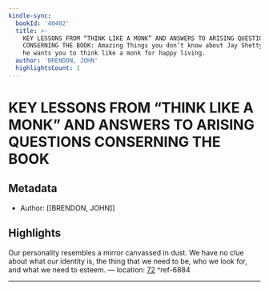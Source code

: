 ```yaml
---
kindle-sync:
  bookId: '40402'
  title: >-
    KEY LESSONS FROM “THINK LIKE A MONK” AND ANSWERS TO ARISING QUESTIONS
    CONSERNING THE BOOK: Amazing Things you don’t know about Jay Shetty and why
    he wants you to think like a monk for happy living.
  author: 'BRENDON, JOHN'
  highlightsCount: 1
---
```

# KEY LESSONS FROM “THINK LIKE A MONK” AND ANSWERS TO ARISING QUESTIONS CONSERNING THE BOOK
## Metadata
* Author: [[BRENDON, JOHN]]

## Highlights
Our personality resembles a mirror canvassed in dust. We have no clue about what our identity is, the thing that we need to be, who we look for, and what we need to esteem. — location: [72]() ^ref-6884

---
